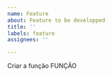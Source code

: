 ```yaml
---
name: Feature
about: Feature to be developped
title: ''
labels: feature
assignees: ''

---
```


Criar a função FUNÇÃO

